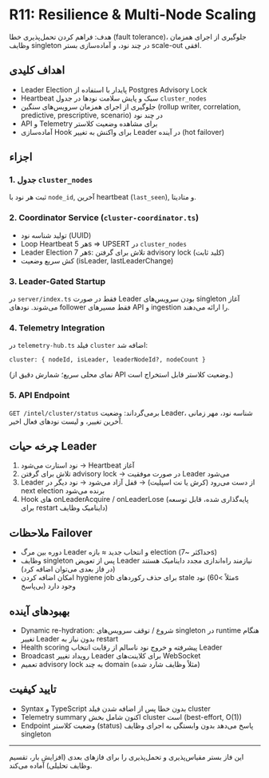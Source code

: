 # R11: Resilience & Multi-Node Scaling

هدف: فراهم کردن تحمل‌پذیری خطا (fault tolerance)، جلوگیری از اجرای همزمان وظایف singleton در چند نود، و آماده‌سازی بستر scale-out افقی.

## اهداف کلیدی
- Leader Election پایدار با استفاده از Postgres Advisory Lock
- Heartbeat سبک و پایش سلامت نودها در جدول `cluster_nodes`
- جلوگیری از اجرای همزمان سرویس‌های سنگین (rollup writer, correlation, predictive, prescriptive, scenario) در چند نود
- API و Telemetry برای مشاهده وضعیت کلاستر
- آماده‌سازی Hook برای واکنش به تغییر Leader در آینده (hot failover)

## اجزاء
### 1. جدول `cluster_nodes`
ثبت هر نود با `node_id`, آخرین heartbeat (`last_seen`), و متادیتا.

### 2. Coordinator Service (`cluster-coordinator.ts`)
- تولید شناسه نود (UUID)
- Loop Heartbeat هر 5s => UPSERT در `cluster_nodes`
- Leader Election هر 7s: تلاش برای گرفتن advisory lock (کلید ثابت)
- کش سریع وضعیت (isLeader, lastLeaderChange)

### 3. Leader-Gated Startup
در `server/index.ts` فقط در صورت Leader بودن سرویس‌های singleton آغاز می‌شوند. نودهای follower فقط مسیرهای API و ingestion را ارائه می‌دهند.

### 4. Telemetry Integration
در `telemetry-hub.ts` فیلد `cluster` اضافه شد:
```
cluster: { nodeId, isLeader, leaderNodeId?, nodeCount }
```
(نمای محلی سریع؛ شمارش دقیق از API وضعیت کلاستر قابل استخراج است.)

### 5. API Endpoint
`GET /intel/cluster/status` برمی‌گرداند: وضعیت Leader، شناسه نود، مهر زمانی آخرین تغییر، و لیست نودهای فعال اخیر.

## چرخه حیات Leader
1. نود استارت می‌شود → Heartbeat آغاز
2. تلاش برای گرفتن advisory lock → در صورت موفقیت Leader می‌شود
3. Leader از دست می‌رود (کرش یا نت اسپلیت) → قفل آزاد می‌شود → نود دیگر در next election برنده می‌شود
4. Hook های onLeaderAcquire / onLeaderLose (پایه‌گذاری شده، قابل توسعه برای restart داینامیک وظایف)

## ملاحظات Failover
- دوره بین مرگ Leader و انتخاب جدید ≈ بازه election (حداکثر ~7s)
- وظایف singleton پس از تعویض Leader نیازمند راه‌اندازی مجدد داینامیک هستند (در فاز بعدی می‌توان اضافه کرد)
- امکان اضافه کردن hygiene job برای حذف رکوردهای stale نود (مثلاً >60s بی‌پاسخ) وجود دارد

## بهبودهای آینده
- Dynamic re-hydration: شروع / توقف سرویس‌های singleton در runtime هنگام تغییر Leader بدون نیاز به restart
- Health scoring پیشرفته و خروج نود ناسالم از رقابت انتخاب Leader
- Broadcast رویداد تغییر Leader برای کلاینت‌های WebSocket
- تعمیم advisory lock به چند domain (مثلاً وظایف شارد شده)

## تایید کیفیت
- Syntax و TypeScript بدون خطا پس از اضافه شدن فیلد cluster
- Telemetry summary اکنون شامل بخش cluster است (best-effort, O(1))
- Endpoint وضعیت کلاستر (status) پاسخ می‌دهد بدون وابستگی به اجرای وظایف singleton

---
این فاز بستر مقیاس‌پذیری و تحمل‌پذیری را برای فازهای بعدی (افزایش بار، تقسیم وظایف تحلیلی) آماده می‌کند.
